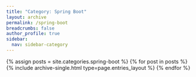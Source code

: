 ```yaml
---
title: "Category: Spring Boot"
layout: archive
permalink: /spring-boot
breadcrumbs: false
author_profile: true
sidebar:
  nav: sidebar-category
---
```


{% assign posts = site.categories.spring-boot %}
{% for post in posts %} {% include archive-single.html type=page.entries_layout %} {% endfor %}
